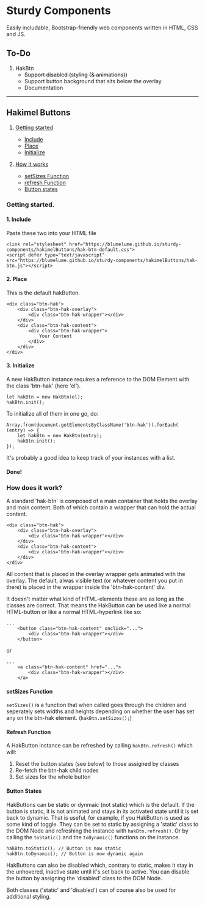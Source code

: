 # Sturdy Components
Easily includable, Bootstrap-friendly web components written in HTML, CSS and JS.

## To-Do
1. HakBtn
	* ~~Support disabled (styling (& animations))~~
	* Support button background that sits below the overlay
	* Documentation

---

## Hakimel Buttons

1. [Getting started](https://github.com/blumelume/sturdy-components/#getting-started.)
	* [Include](https://github.com/blumelume/sturdy-components/#1-include)
	* [Place](https://github.com/blumelume/sturdy-components/#2-place)
	* [Initialize](https://github.com/blumelume/sturdy-components/#3-initialize)

2. [How it works](https://github.com/blumelume/sturdy-components#how-does-it-work)	
	* [setSizes Function](https://github.com/blumelume/sturdy-components#setsizes-function)
	* [refresh Function](https://github.com/blumelume/sturdy-components#refresh-function)
	* [Button states](https://github.com/blumelume/sturdy-components#button-states)

### Getting started.
#### 1. Include
Paste these two into your HTML file

	<link rel="stylesheet" href="https://blumelume.github.io/sturdy-components/hakimelButtons/hak-btn-default.css">
	<script defer type="text/javascript" src="https://blumelume.github.io/sturdy-components/hakimelButtons/hak-btn.js"></script>

#### 2. Place
This is the default hakButton.

	<div class="btn-hak">
		<div class="btn-hak-overlay">
			<div class="btn-hak-wrapper"></div>
		</div>
		<div class="btn-hak-content">
			<div class="btn-hak-wrapper">
				Your Content
			</div>
		</div>
	</div>

#### 3. Initialize
A new HakButton instance requires a reference to the DOM Element with the class 'btn-hak' (here 'el').

	let hakBtn = new HakBtn(el);
	hakBtn.init();

To initialize all of them in one go, do:

	Array.from(document.getElementsByClassName('btn-hak')).forEach( (entry) => {
		let hakBtn = new HakBtn(entry);
		hakBtn.init();
	});
	
It's probably a good idea to keep track of your instances with a list.

#### Done!

### How does it work?
A standard 'hak-btn' is composed of a main container that holds the overlay and main content. 
Both of which contain a wrapper that can hold the actual content.

	<div class="btn-hak">
		<div class="btn-hak-overlay">
			<div class="btn-hak-wrapper"></div>
		</div>
		<div class="btn-hak-content">
			<div class="btn-hak-wrapper"></div>
		</div>
	</div>

All content that is placed in the overlay wrapper gets animated with the overlay. The default, alwas visible text (or whatever content you put in there) is placed in the wrapper inside the 'btn-hak-content' div. 

It doesn't matter what kind of HTML-elements these are as long as the classes are correct. That means the HakButton can be used like a normal HTML-button or like a normal HTML-hyperlink like so:
	
	...
		<button class="btn-hak-content" onclick="...">
			<div class="btn-hak-wrapper"></div>
		</button>

or

	...
		<a class="btn-hak-content" href="...">
			<div class="btn-hak-wrapper"></div>
		</a>

#### setSizes Function
```setSizes()``` is a function that when called goes through the children and seperately sets widths and heights depending on whether the user has set any on the btn-hak element. (```hakBtn.setSizes();```)

#### Refresh Function
A HakButton instance can be refreshed by calling ```hakBtn.refresh()``` which will:
1. Reset the button states (see below) to those assigned by classes 
2. Re-fetch the btn-hak child nodes
3. Set sizes for the whole button

#### Button States
HakButtons can be static or dynmaic (not static) which is the default. 
If the button is static, it is not animated and stays in its activated state until it is set back to dynamic. That is useful, for example, if you HakButton is used as some kind of toggle.
They can be set to static by assigning a 'static' class to the DOM Node and refreshing the instance with ```hakBtn.refresh()```. 
Or by calling the ```toStatic()``` and the ```toDynamic()``` functions on the instance.
	
	hakBtn.toStatic(); // Button is now static
	hakBtn.toDynamic(); // Button is now dynamic again

HakButtons can also be disabled which, contrary to static, makes it stay in the unhovered, inactive state until it's set back to active. You can disable the button by assigning the 'disabled' class to the DOM Node.

Both classes ('static' and 'disabled') can of course also be used for additional styling.
